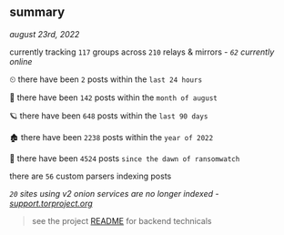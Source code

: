 
## summary
_august 23rd, 2022_

currently tracking `117` groups across `210` relays & mirrors - _`62` currently online_

⏲ there have been `2` posts within the `last 24 hours`

🦈 there have been `142` posts within the `month of august`

🪐 there have been `648` posts within the `last 90 days`

🏚 there have been `2238` posts within the `year of 2022`

🦕 there have been `4524` posts `since the dawn of ransomwatch`

there are `56` custom parsers indexing posts

_`20` sites using v2 onion services are no longer indexed - [support.torproject.org](https://support.torproject.org/onionservices/v2-deprecation/)_

> see the project [README](https://github.com/joshhighet/ransomwatch#ransomwatch--) for backend technicals
